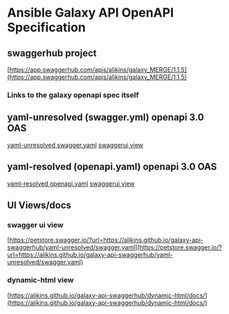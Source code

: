 # Ansible Galaxy API OpenAPI Specification

## swaggerhub project

[https://app.swaggerhub.com/apis/alikins/galaxy_MERGE/1.1.5](https://app.swaggerhub.com/apis/alikins/galaxy_MERGE/1.1.5)

### Links to the galaxy openapi spec itself

## yaml-unresolved (swagger.yml) openapi 3.0 OAS

[yaml-unresolved swagger.yaml](https://alikins.github.io/galaxy-api-swaggerhub/yaml-unresolved/swagger.yaml
)
[swaggerui view](https://petstore.swagger.io/?url=https://alikins.github.io/galaxy-api-swaggerhub/yaml-unresolved/swagger.yaml)

## yaml-resolved (openapi.yaml) openapi 3.0 OAS

[yaml-resolved openapi.yaml](https://alikins.github.io/galaxy-api-swaggerhub/yaml-resolved/openapi.yaml)
[swaggerui view](https://petstore.swagger.io/?url=https://alikins.github.io/galaxy-api-swaggerhub/yaml-resolved/openapi.yaml)


## UI Views/docs

### swagger ui view

[https://petstore.swagger.io/?url=https://alikins.github.io/galaxy-api-swaggerhub/yaml-unresolved/swagger.yaml](https://petstore.swagger.io/?url=https://alikins.github.io/galaxy-api-swaggerhub/yaml-unresolved/swagger.yaml)

### dynamic-html view

[https://alikins.github.io/galaxy-api-swaggerhub/dynamic-html/docs/](https://alikins.github.io/galaxy-api-swaggerhub/dynamic-html/docs/)


